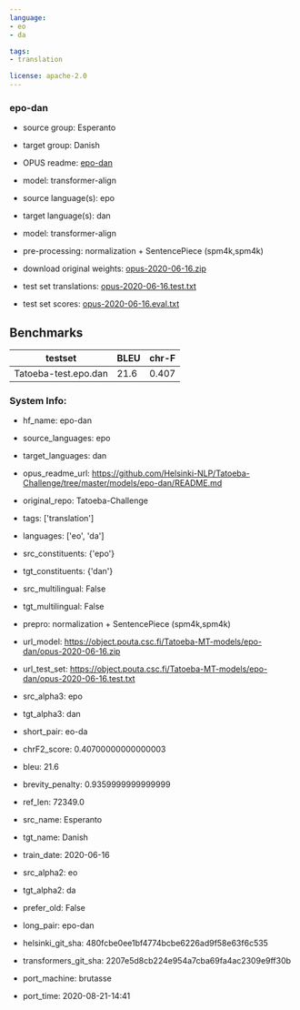```yaml
---
language: 
- eo
- da

tags:
- translation

license: apache-2.0
---
```


### epo-dan

* source group: Esperanto 
* target group: Danish 
*  OPUS readme: [epo-dan](https://github.com/Helsinki-NLP/Tatoeba-Challenge/tree/master/models/epo-dan/README.md)

*  model: transformer-align
* source language(s): epo
* target language(s): dan
* model: transformer-align
* pre-processing: normalization + SentencePiece (spm4k,spm4k)
* download original weights: [opus-2020-06-16.zip](https://object.pouta.csc.fi/Tatoeba-MT-models/epo-dan/opus-2020-06-16.zip)
* test set translations: [opus-2020-06-16.test.txt](https://object.pouta.csc.fi/Tatoeba-MT-models/epo-dan/opus-2020-06-16.test.txt)
* test set scores: [opus-2020-06-16.eval.txt](https://object.pouta.csc.fi/Tatoeba-MT-models/epo-dan/opus-2020-06-16.eval.txt)

## Benchmarks

| testset               | BLEU  | chr-F |
|-----------------------|-------|-------|
| Tatoeba-test.epo.dan 	| 21.6 	| 0.407 |


### System Info: 
- hf_name: epo-dan

- source_languages: epo

- target_languages: dan

- opus_readme_url: https://github.com/Helsinki-NLP/Tatoeba-Challenge/tree/master/models/epo-dan/README.md

- original_repo: Tatoeba-Challenge

- tags: ['translation']

- languages: ['eo', 'da']

- src_constituents: {'epo'}

- tgt_constituents: {'dan'}

- src_multilingual: False

- tgt_multilingual: False

- prepro:  normalization + SentencePiece (spm4k,spm4k)

- url_model: https://object.pouta.csc.fi/Tatoeba-MT-models/epo-dan/opus-2020-06-16.zip

- url_test_set: https://object.pouta.csc.fi/Tatoeba-MT-models/epo-dan/opus-2020-06-16.test.txt

- src_alpha3: epo

- tgt_alpha3: dan

- short_pair: eo-da

- chrF2_score: 0.40700000000000003

- bleu: 21.6

- brevity_penalty: 0.9359999999999999

- ref_len: 72349.0

- src_name: Esperanto

- tgt_name: Danish

- train_date: 2020-06-16

- src_alpha2: eo

- tgt_alpha2: da

- prefer_old: False

- long_pair: epo-dan

- helsinki_git_sha: 480fcbe0ee1bf4774bcbe6226ad9f58e63f6c535

- transformers_git_sha: 2207e5d8cb224e954a7cba69fa4ac2309e9ff30b

- port_machine: brutasse

- port_time: 2020-08-21-14:41
